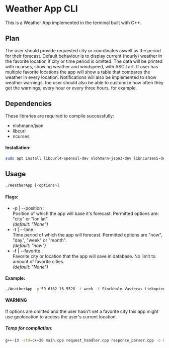 # Weather App CLI
This is a Weather App implemented in the terminal built with C++.

## Plan
The user should provide requested city or coordinates aswell as the period for their forecast.
Default behaviour is to display current (hourly) weather in the favorite location if city or time period is omitted. The data will be printed with ncurses,
showing weather and windspeed, with ASCII art. If user has multiple favorite locations the app will show a table that compares the weather in every location.
Notifications will also be implemented to show weather warnings, the user should also be able to customize how often they get the warnings, every hour or every three hours,
for example.


## Dependencies
These libraries are required to compile successfully:
- nlohmann/json
- libcurl
- ncurses

#### Installation:
```bash
sudo apt install libcurl4-openssl-dev nlohmann-json3-dev libncurses5-dev libncursesw5-dev
```

## Usage

```bash
./WeatherApp [<options>]
```
#### Flags:
- -p | --position :  
    Position of which the app will base it's forecast. Permitted options are: "city" or "lon lat".  
*(default: "None")*
- -t | --time :  
    Time period of which the app will forecast. Permitted options are "now", "day", "week" or "month".  
*(default: "now")*
- -f | --favorite :  
    Favorite city or location that the app will save in database. No limit to amount of favorite cities.  
*(default: "None")*

#### Example:
```bash
./WeatherApp -p 59.6162 16.5528 -t week -f Stockholm Vasteras Lidkoping
```

#### WARNING
If options are omitted and the user hasn't set a favorite city this app might use geolocation to access the user's current location.  

   
  
##### Temp for compilation:
```bash
g++-13 -std=c++20 main.cpp request_handler.cpp response_parser.cpp -o main -lcurl
```
